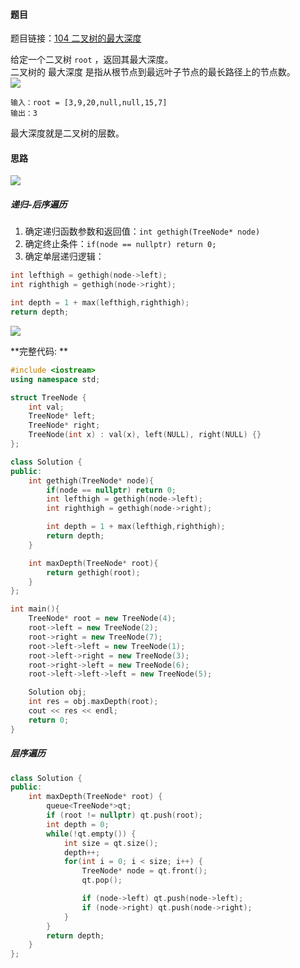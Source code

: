 <h4 id="PWtv2">题目</h4>

题目链接：[104 二叉树的最大深度](https://leetcode.cn/problems/maximum-depth-of-binary-tree/description/)

给定一个二叉树 `root` ，返回其最大深度。  
二叉树的 最大深度 是指从根节点到最远叶子节点的最长路径上的节点数。  
![](http://cdn.notes.kamacoder.com/13ee2d60-ebd1-43cb-8487-33cd27fa7dd4.png)

```plain
输入：root = [3,9,20,null,null,15,7]
输出：3
```

最大深度就是二叉树的层数。

<h4 id="lJi5B">思路</h4>

![](http://cdn.notes.kamacoder.com/7bd1832f-e0b0-481b-8b72-2889d79db8d2.png)

<h5 id="wAUdV">递归-后序遍历</h5>

1. 确定递归函数参数和返回值：`int gethigh(TreeNode* node)`
2. 确定终止条件：`if(node == nullptr) return 0;`
3. 确定单层递归逻辑：

```cpp
int lefthigh = gethigh(node->left);
int righthigh = gethigh(node->right);

int depth = 1 + max(lefthigh,righthigh);
return depth;
```

![](http://cdn.notes.kamacoder.com/1985fd4a-aa1e-469a-a67d-57ffd165ead7.png)

**完整代码: **

```cpp
#include <iostream>
using namespace std;

struct TreeNode {
    int val;
    TreeNode* left;
    TreeNode* right;
    TreeNode(int x) : val(x), left(NULL), right(NULL) {}
};

class Solution {
public:
    int gethigh(TreeNode* node){
        if(node == nullptr) return 0;
        int lefthigh = gethigh(node->left);
        int righthigh = gethigh(node->right);

        int depth = 1 + max(lefthigh,righthigh);
        return depth;
    }

    int maxDepth(TreeNode* root){
        return gethigh(root);
    }
};

int main(){
    TreeNode* root = new TreeNode(4);
    root->left = new TreeNode(2);
    root->right = new TreeNode(7);
    root->left->left = new TreeNode(1);
    root->left->right = new TreeNode(3);
    root->right->left = new TreeNode(6);
    root->left->left->left = new TreeNode(5);

    Solution obj;
    int res = obj.maxDepth(root);
    cout << res << endl;
    return 0;
}
```

<h5 id="OoKq4">层序遍历</h5>

```cpp
class Solution {
public:
    int maxDepth(TreeNode* root) {
        queue<TreeNode*>qt;
        if (root != nullptr) qt.push(root);
        int depth = 0;
        while(!qt.empty()) {
            int size = qt.size();
            depth++;
            for(int i = 0; i < size; i++) {
                TreeNode* node = qt.front();
                qt.pop();

                if (node->left) qt.push(node->left);
                if (node->right) qt.push(node->right);
            }
        }
        return depth;
    }
};
```

